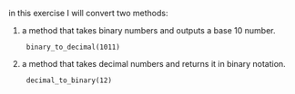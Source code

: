 in this exercise I will convert two methods:

1) a method that takes binary numbers and outputs a base 10 number.

		binary_to_decimal(1011)

2) a method that takes decimal numbers and returns it in binary notation.

		decimal_to_binary(12) 
